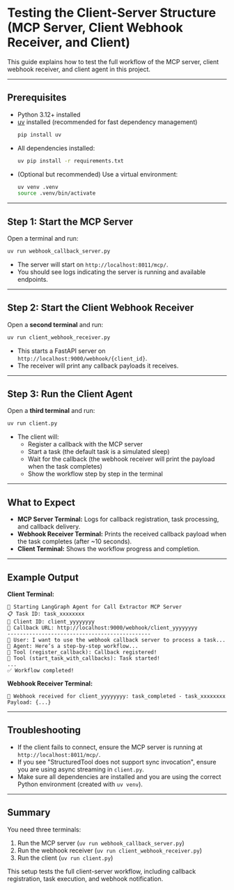 # Testing the Client-Server Structure (MCP Server, Client Webhook Receiver, and Client)

This guide explains how to test the full workflow of the MCP server, client webhook receiver, and client agent in this project.

---

## Prerequisites

- Python 3.12+ installed
- [uv](https://github.com/astral-sh/uv) installed (recommended for fast dependency management)
  ```bash
  pip install uv
  ```
- All dependencies installed:
  ```bash
  uv pip install -r requirements.txt
  ```
- (Optional but recommended) Use a virtual environment:
  ```bash
  uv venv .venv
  source .venv/bin/activate
  ```

---

## Step 1: Start the MCP Server

Open a terminal and run:

```bash
uv run webhook_callback_server.py
```

- The server will start on `http://localhost:8011/mcp/`.
- You should see logs indicating the server is running and available endpoints.

---

## Step 2: Start the Client Webhook Receiver

Open a **second terminal** and run:

```bash
uv run client_webhook_receiver.py
```

- This starts a FastAPI server on `http://localhost:9000/webhook/{client_id}`.
- The receiver will print any callback payloads it receives.

---

## Step 3: Run the Client Agent

Open a **third terminal** and run:

```bash
uv run client.py
```

- The client will:
  - Register a callback with the MCP server
  - Start a task (the default task is a simulated sleep)
  - Wait for the callback (the webhook receiver will print the payload when the task completes)
  - Show the workflow step by step in the terminal

---

## What to Expect

- **MCP Server Terminal:** Logs for callback registration, task processing, and callback delivery.
- **Webhook Receiver Terminal:** Prints the received callback payload when the task completes (after ~10 seconds).
- **Client Terminal:** Shows the workflow progress and completion.

---

## Example Output

**Client Terminal:**
```
🤖 Starting LangGraph Agent for Call Extractor MCP Server
📋 Task ID: task_xxxxxxxx
👤 Client ID: client_yyyyyyyy
🔄 Callback URL: http://localhost:9000/webhook/client_yyyyyyyy
----------------------------------------------
🔵 User: I want to use the webhook callback server to process a task...
🤖 Agent: Here’s a step-by-step workflow...
🔧 Tool (register_callback): Callback registered!
🔧 Tool (start_task_with_callbacks): Task started!
...
✅ Workflow completed!
```

**Webhook Receiver Terminal:**
```
🎯 Webhook received for client_yyyyyyyy: task_completed - task_xxxxxxxx
Payload: {...}
```

---

## Troubleshooting

- If the client fails to connect, ensure the MCP server is running at `http://localhost:8011/mcp/`.
- If you see "StructuredTool does not support sync invocation", ensure you are using async streaming in `client.py`.
- Make sure all dependencies are installed and you are using the correct Python environment (created with `uv venv`).

---

## Summary

You need three terminals:
1. Run the MCP server (`uv run webhook_callback_server.py`)
2. Run the webhook receiver (`uv run client_webhook_receiver.py`)
3. Run the client (`uv run client.py`)

This setup tests the full client-server workflow, including callback registration, task execution, and webhook notification.
